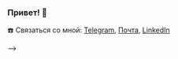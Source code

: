 ### Привет! 🔆



☎️ Связаться со мной: [Telegram](https://t.me/eapashkov), [Почта](eapashkov@gmail.com), [LinkedIn](https://www.linkedin.com/in/eapashkov/) 

-->
